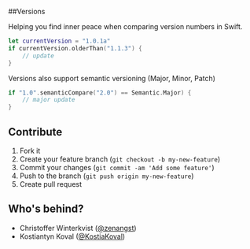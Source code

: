 ##Versions

Helping you find inner peace when comparing version numbers in Swift.

```swift
let currentVersion = "1.0.1a"
if currentVersion.olderThan("1.1.3") {
    // update
}
```

Versions also support semantic versioning (Major, Minor, Patch)

```swift 
if "1.0".semanticCompare("2.0") == Semantic.Major) {
    // major update
}
```

## Contribute

1. Fork it
2. Create your feature branch (`git checkout -b my-new-feature`)
3. Commit your changes (`git commit -am 'Add some feature'`)
4. Push to the branch (`git push origin my-new-feature`)
5. Create pull request


## Who's behind?

- Christoffer Winterkvist ([@zenangst](https://twitter.com/zenangst))
- Kostiantyn Koval ([@KostiaKoval](https://twitter.com/KostiaKoval))
